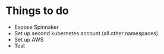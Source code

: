 # Things to do

* Expose Spinnaker
* Set up second kubernetes account (all other namespaces)
* Set up AWS
* Test

